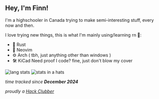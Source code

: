 ## Hey, I'm Finn!
I'm a highschooler in Canada trying to make semi-interesting stuff, every now and then.

I love trying new things, this is what I'm mainly using/learning rn 👀:
  - 🦀 Rust
  - 📝 Neovim
  - ⚙️ Arch ( tbh, just anything other than windows )
  - 🛠️ KiCad
Need proof I code? fine, just don't blow my cover

![lang stats](https://github-readme-stats.vercel.app/api/top-langs/?username=jamdotjar&theme=transparent&show_icons=true&hide_border=false&layout=compact)
![stats in a hats](https://github-readme-stats.hackclub.dev/api/wakatime?username=89&api_domain=hackatime.hackclub.com&theme=transparent&custom_title=Time+Spent&layout=compact&cache_seconds=30&langs_count=6)

*time tracked since **December 2024***





*proudly a [Hack Clubber](https://hackclub.com/)*
